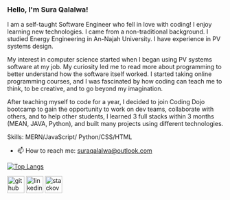 ### Hello, I'm Sura Qalalwa!  

I am a self-taught Software Engineer who fell in love with coding! I enjoy learning new technologies. I came from a non-traditional background. I studied Energy Engineering in An-Najah University. I have experience in PV systems design.

My interest in computer science started when I began using PV systems software at my job. My curiosity led me to read more about programming to better understand how the software itself worked. I started taking online programming courses, and I was fascinated by how coding can teach me to think, to be creative, and to go beyond my imagination.

After teaching myself to code for a year, I decided to join Coding Dojo bootcamp to gain the opportunity to work on dev teams, collaborate with others, and to help other students, I learned 3 full stacks within 3 months (MEAN, JAVA, Python), and built many projects using different technologies.

Skills: MERN/JavaScript/ Python/CSS/HTML

- 📫 How to reach me: suraqalalwa@outlook.com 

[![Top Langs](https://github-readme-stats.vercel.app/api/top-langs/?username=SuraQalalwa)](https://github.com/anuraghazra/github-readme-stats)

[<img src='https://cdn.jsdelivr.net/npm/simple-icons@3.0.1/icons/github.svg' alt='github' height='40'>](https://github.com/SuraQalalwa)  [<img src='https://cdn.jsdelivr.net/npm/simple-icons@3.0.1/icons/linkedin.svg' alt='linkedin' height='40'>](https://www.linkedin.com/in/https://www.linkedin.com/in/sura-qalalwa-08532814a/)  [<img src='https://cdn.jsdelivr.net/npm/simple-icons@3.0.1/icons/stackoverflow.svg' alt='stackoverflow' height='40'>](https://stackoverflow.com/users/https://stackoverflow.com/users/20291737/sura-qalalwa)   

